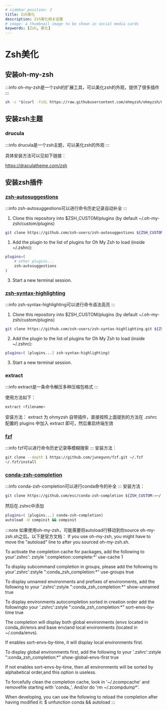 ```yaml
---
# sidebar_position: 2
title: Zsh美化
description: Zsh美化相关设置
# image: a thumbnail image to be shown in social media cards
keywords: [Zsh, 美化]
---
```

# Zsh美化

## 安装oh-my-zsh
:::info
oh-my-zsh是一个zsh的扩展工具，可以美化zsh的外观，提供了很多插件
:::
    
```bash
sh -c "$(curl -fsSL https://raw.githubusercontent.com/ohmyzsh/ohmyzsh/master/tools/install.sh)"
```

## 安装zsh主题

### drucula
:::info
drucula是一个zsh主题，可以美化zsh的外观
:::
    
具体安装方法可以见如下链接：
    
https://draculatheme.com/zsh

## 安装zsh插件

### [zsh-autosuggestions](https://github.com/zsh-users/zsh-autosuggestions)
:::info
zsh-autosuggestions可以进行命令历史记录自动补全
:::

1. Clone this repository into $ZSH_CUSTOM/plugins (by default ~/.oh-my-zsh/custom/plugins)
```bash
git clone https://github.com/zsh-users/zsh-autosuggestions ${ZSH_CUSTOM:-~/.oh-my-zsh/custom}/plugins/zsh-autosuggestions    
```
1. Add the plugin to the list of plugins for Oh My Zsh to load (inside ~/.zshrc):
   
```bash
plugins=( 
    # other plugins...
    zsh-autosuggestions
)
```
3. Start a new terminal session.

### [zsh-syntax-highlighting](https://github.com/zsh-users/zsh-syntax-highlighting)
:::info
zsh-syntax-highlighting可以进行命令语法高亮
:::
1. Clone this repository into $ZSH_CUSTOM/plugins (by default ~/.oh-my-zsh/custom/plugins)
```bash
git clone https://github.com/zsh-users/zsh-syntax-highlighting.git ${ZSH_CUSTOM:-~/.oh-my-zsh/custom}/plugins/zsh-syntax-highlighting
```
2. Add the plugin to the list of plugins for Oh My Zsh to load (inside ~/.zshrc):
   
```bash
plugins=( [plugins...] zsh-syntax-highlighting)
```
3. Start a new terminal session.

### extract
:::info
extract是一条命令解压多种压缩包格式
:::

使用方法如下：
```bash
extract <filename>
```
安装方法：
extract 为 ohmyzsh 自带插件，直接按照上面提到的方法在 .zshrc 配置的 plugins 中加入 extract 即可，然后重启终端生效

### [fzf](https://github.com/junegunn/fzf)
:::info
fzf可以进行命令历史记录等模糊搜索
:::
安装方法：
```bash
git clone --depth 1 https://github.com/junegunn/fzf.git ~/.fzf
~/.fzf/install
```

### [conda-zsh-completion](https://github.com/esc/conda-zsh-completion)
:::info
conda-zsh-completion可以进行conda命令的补全
:::
安装方法：
```bash
git clone https://github.com/esc/conda-zsh-completion ${ZSH_CUSTOM:=~/.oh-my-zsh/custom}/plugins/conda-zsh-completion
```
然后在.zshrc中添加
```bash
plugins=( [plugins...] conda-zsh-completion)
autoload -U compinit && compinit
```
:::note
如果使用oh-my-zsh，可能需要将autoload行移动到你source oh-my-zsh.sh之后。以下是官方文档：
If you use oh-my-zsh, you might have to move the "autoload" line to after you sourced oh-my-zsh.sh.

To activate the completion cache for packages, add the following to your'.zshrc':
zstyle ':completion::complete:*' use-cache 1

To display subcommand completion in groups, please add the following to your'.zshrc':zstyle ":conda_zsh_completion:*" use-groups true

To display unnamed environments and prefixes of environments, add the following to your '.zshrc':zstyle ":conda_zsh_completion:*" show-unnamed true

To display environments autocompletion sorted in creation order add the followingto your '.zshrc':zstyle ":conda_zsh_completion:*" sort-envs-by-time true

The completion will display both global environments (envs located in conda_dir/envs and base env)and local environments (located in ~/.conda/envs).

If enables sort-envs-by-time, it will display local environments first.

To display global environments first, add the following to your '.zshrc':zstyle ":conda_zsh_completion:*" show-global-envs-first true

If not enables sort-envs-by-time, then all environments will be sorted by alphabetical order,and this option is useless.

To forcefully clean the completion cache, look in '~/.zcompcache' and removefile starting with 'conda_'. And/or do 'rm ~/.zcompdump*'.

When developing, you can use the following to reload the completion after having modified it:
$ unfunction conda && autoload 
:::
